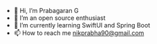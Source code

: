 - 👋 Hi, I’m Prabagaran G
- 👀 I’m an open source enthusiast
- 🌱 I’m currently learning SwiftUI and Spring Boot
- 📫 How to reach me nikprabha90@gmail.com

<!---
prabagaranganesan/prabagaranganesan is a ✨ special ✨ repository because its `README.md` (this file) appears on your GitHub profile.
You can click the Preview link to take a look at your changes.
--->
